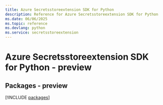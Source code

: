 ```yaml
---
title: Azure Secretsstoreextension SDK for Python
description: Reference for Azure Secretsstoreextension SDK for Python
ms.date: 06/06/2025
ms.topic: reference
ms.devlang: python
ms.service: secretsstoreextension
---
```

# Azure Secretsstoreextension SDK for Python - preview
## Packages - preview
[!INCLUDE [packages](secretsstoreextension-index.md)]